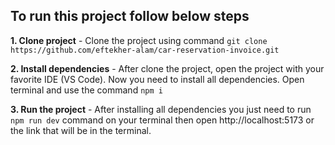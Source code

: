 ## To run this project follow below steps
**1. Clone project** - Clone the project  using command `git clone https://github.com/eftekher-alam/car-reservation-invoice.git`

**2. Install dependencies** - After clone the project, open the project with  your favorite IDE (VS Code). Now you need to install all dependencies. Open terminal and use the command `npm i`

**3. Run the project** - After  installing all dependencies you just need to run `npm run dev` command on your terminal then open http://localhost:5173 or the link that will be in the terminal.